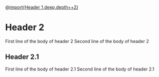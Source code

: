 @[import{Header 1,deep,depth=+2}](multi-block.md)
# Header 2
First line of the body of header 2
Second line of the body of header 2
## Header 2.1
First line of the body of header 2.1
Second line of the body of header 2.1